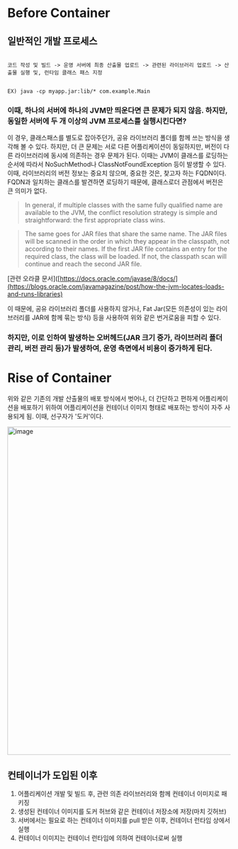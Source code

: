 # Before Container

## 일반적인 개발 프로세스

```

코드 작성 및 빌드 -> 운영 서버에 최종 산출물 업로드 -> 관련된 라이브러리 업로드 -> 산출물 실행 및, 런타임 클래스 패스 지정


EX) java -cp myapp.jar:lib/* com.example.Main

```

### 이때, 하나의 서버에 하나의 JVM만 띄운다면 큰 문제가 되지 않음. 하지만, 동일한 서버에 두 개 이상의 JVM 프로세스를 실행시킨다면?


이 경우, 클래스패스를 별도로 잡아주던가, 공유 라이브러리 폴더를 함께 쓰는 방식을 생각해 볼 수 있다. 하지만, 더 큰 문제는 서로 다른 어플리케이션이 
동일하지만, 버전이 다른 라이브러리에 동시에 의존하는 경우 문제가 된다. 이때는 JVM이 클래스를 로딩하는 순서에 따라서 NoSuchMethod나 ClassNotFoundException 등이 발생할 수 있다.
이때, 라이브러리의 버전 정보는 중요치 않으며, 중요한 것은, 찾고자 하는 FQDN이다. FQDN과 일치하는 클래스를 발견하면 로딩하기 때문에, 클래스로더 관점에서 버전은 큰 의미가 없다.

> In general, if multiple classes with the same fully qualified name are available to the JVM, the conflict resolution strategy is simple and straightforward: the first appropriate class wins. 

> The same goes for JAR files that share the same name. The JAR files will be scanned in the order in which they appear in the classpath, not according to their names. If the first JAR file contains an entry for the required class, the class will be loaded. If not, the classpath scan will continue and reach the second JAR file.

[관련 오라클 문서]([https://docs.oracle.com/javase/8/docs/](https://blogs.oracle.com/javamagazine/post/how-the-jvm-locates-loads-and-runs-libraries)

이 때문에, 공유 라이브러리 폴더를 사용하지 않거나, Fat Jar(모든 의존성이 있는 라이브러리를 JAR에 함께 묶는 방식) 등을 사용하여 위와 같은 번거로움을 피할 수 있다.

### 하지만, 이로 인하여 발생하는 오버헤드(JAR 크기 증가, 라이브러리 폴더 관리, 버전 관리 등)가 발생하여, 운영 측면에서 비용이 증가하게 된다.

# Rise of Container 

위와 같은 기존의 개발 산출물의 배포 방식에서 벗어나, 더 간단하고 편하게 어플리케이션을 배포하기 위하여 어플리케이션을 컨테이너 이미지 형태로 배포하는 방식이 자주 사용되게 됨. 이때, 선구자가 '도커'이다.

<img width="1178" height="741" alt="image" src="https://github.com/user-attachments/assets/8ec0dd32-4726-4422-91c6-7c7b25da7c94" />

## 컨테이너가 도입된 이후 

1. 어플리케이션 개발 및 빌드 후, 관련 의존 라이브러리와 함께 컨테이너 이미지로 패키징
2. 생성된 컨테이너 이미지를 도커 허브와 같은 컨테이너 저장소에 저장(마치 깃허브)
3. 서버에서는 필요로 하는 컨테이너 이미지를 pull 받은 이후, 컨테이너 런타임 상에서 실행
4. 컨테이너 이미지는 컨테이너 런타임에 의하여 컨테이너로써 실행

